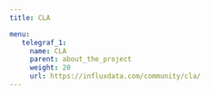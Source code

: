 ```yaml
---
title: CLA

menu:
   telegraf_1:
     name: CLA
     parent: about_the_project
     weight: 20
     url: https://influxdata.com/community/cla/
---
```

